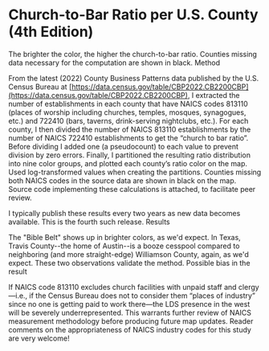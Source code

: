 # Church-to-Bar Ratio per U.S. County (4th Edition)

The brighter the color, the higher the church-to-bar ratio. Counties missing data necessary for the computation are shown in black.
Method

From the latest (2022) County Business Patterns data published by the U.S. Census Bureau at [https://data.census.gov/table/CBP2022.CB2200CBP](https://data.census.gov/table/CBP2022.CB2200CBP), I extracted the number of establishments in each county that have NAICS codes 813110 (places of worship including churches, temples, mosques, synagogues, etc.) and 722410 (bars, taverns, drink-serving nightclubs, etc.). For each county, I then divided the number of NAICS 813110 establishments by the number of NAICS 722410 establishments to get the “church to bar ratio”. Before dividing I added one (a pseudocount) to each value to prevent division by zero errors. Finally, I partitioned the resulting ratio distribution into nine color groups, and plotted each county’s ratio color on the map. Used log-transformed values when creating the partitions. Counties missing both NAICS codes in the source data are shown in black on the map. Source code implementing these calculations is attached, to facilitate peer review.

I typically publish these results every two years as new data becomes available. This is the fourth such release.
Results

The "Bible Belt" shows up in brighter colors, as we'd expect. In Texas, Travis County--the home of Austin--is a booze cesspool compared to neighboring (and more straight-edge) Williamson County, again, as we'd expect. These two observations validate the method.
Possible bias in the result

If NAICS code 813110 excludes church facilities with unpaid staff and clergy—i.e., if the Census Bureau does not to consider them “places of industry” since no one is getting paid to work there—the LDS presence in the west will be severely underrepresented. This warrants further review of NAICS measurement methodology before producing future map updates. Reader comments on the appropriateness of NAICS industry codes for this study are very welcome!
